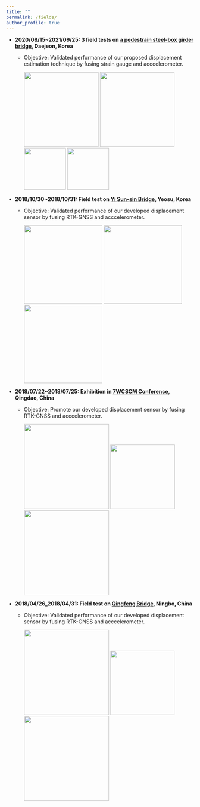 ```yaml
---
title: ""
permalink: /fields/
author_profile: true
---
```



* **2020/08/15~2021/09/25: 3 field tests on [a pedestrain steel-box girder bridge](https://www.google.com/maps/place/Wolpyeong+3(sam)-dong,+%E8%A5%BF%E5%8C%BA%E5%A4%A7%E5%BE%B7%E5%8C%BA/@36.3612886,127.3607529,15z/data=!3m1!4b1!4m5!3m4!1s0x35654bc489eb8001:0x7f8c6a79d4108647!8m2!3d36.3602604!4d127.3668764?hl=zh-cn), Daejeon, Korea**
  * Objective: Validated performance of our proposed displacement estimation technique by fusing strain gauge and acccelerometer.
  
    <img src="https://i.loli.net/2021/10/02/AFgcl7rGv2Jq8oj.jpg" width="200">
    <img src="https://i.loli.net/2021/10/02/9g4txNKHc2f6ICh.jpg" width="200">
    <img src="https://i.loli.net/2021/10/02/qvRzhlC5469UKXL.jpg" width="112">
    <img src="https://i.loli.net/2021/10/02/n9TIC3xquUesVhD.jpg" width="112">
    
* **2018/10/30~2018/10/31: Field test on [Yi Sun-sin Bridge](https://en.wikipedia.org/wiki/Yi_Sun-sin_Bridge), Yeosu, Korea**
  * Objective: Validated performance of our developed displacement sensor by fusing RTK-GNSS and acccelerometer.
  
    <img src="https://i.loli.net/2021/10/01/apq7jZyrQ18cXM3.jpg" width="210">
    <img src="https://i.loli.net/2021/10/01/2YZQD4kvpKaflh3.jpg" width="210">
    <img src="https://i.loli.net/2021/10/01/pud4zIv5YnQXlec.jpg" width="210">
    
* **2018/07/22~2018/07/25: Exhibition in [7WCSCM Conference](http://smc.hit.edu.cn/_upload/article/files/ff/27/15345c0442fbb2d5032d40c404a9/ecca0393-406d-4c80-94ce-bf42b8b15f4e.pdf), Qingdao, China**
  * Objective: Promote our developed displacement sensor by fusing RTK-GNSS and acccelerometer.
 
    <img src="https://i.loli.net/2021/10/01/FVmySxBiqZwIsAU.jpg" width="228">
    <img src="https://i.loli.net/2021/10/01/EO5ukMfWsgmy1tV.jpg" width="173">
    <img src="https://i.loli.net/2021/10/01/EzoSIFCxHRd3jip.jpg" width="228">
    
* **2018/04/26_2018/04/31: Field test on [Qingfeng Bridge](https://structurae.net/en/structures/qingfeng-bridge-2008-ningbo), Ningbo, China**
  * Objective: Validated performance of our developed displacement sensor by fusing RTK-GNSS and acccelerometer.
  
    <img src="https://i.loli.net/2021/10/02/MwqoKG1izeAmVjI.jpg" width="228">
    <img src="https://i.loli.net/2021/10/02/Il4gEYMOR6JHSvi.jpg" width="172">
    <img src="https://i.loli.net/2021/10/02/AU8fHSq596PEnwG.jpg" width="228">
   
